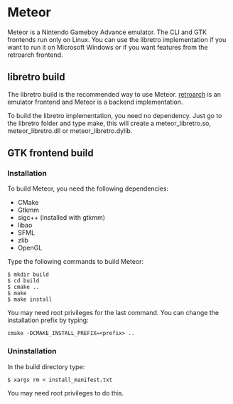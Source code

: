 # Meteor

Meteor is a Nintendo Gameboy Advance emulator. The CLI and GTK frontends run
only on Linux. You can use the libretro implementation if you want to run it on
Microsoft Windows or if you want features from the retroarch frontend.

## libretro build

The libretro build is the recommended way to use Meteor.
[retroarch](http://retroarch.com) is an emulator frontend and
Meteor is a backend implementation.

To build the libretro implementation, you need no dependency. Just go to the
libretro folder and type make, this will create a meteor_libretro.so,
meteor_libretro.dll or meteor_libretro.dylib.

## GTK frontend build

### Installation

To build Meteor, you need the following dependencies:

- CMake
- Gtkmm
- sigc++ (installed with gtkmm)
- libao
- SFML
- zlib
- OpenGL

Type the following commands to build Meteor:

	$ mkdir build
	$ cd build
	$ cmake ..
	$ make
	$ make install

You may need root privileges for the last command. You can change the
installation prefix by typing:

	cmake -DCMAKE_INSTALL_PREFIX=<prefix> ..

### Uninstallation

In the build directory type:

	$ xargs rm < install_manifest.txt

You may need root privileges to do this.
